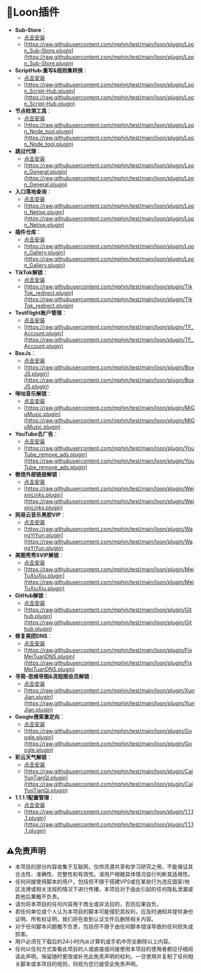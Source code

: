 # 🎈Loon插件
- **Sub-Store**：
  - [点击安装](https://www.nsloon.com/openloon/import?plugin=https://raw.githubusercontent.com/mphin/test/main/loon/plugin/Loon_Sub-Store.plugin)
  - [https://raw.githubusercontent.com/mphin/test/main/loon/plugin/Loon_Sub-Store.plugin](https://raw.githubusercontent.com/mphin/test/main/loon/plugin/Loon_Sub-Store.plugin)
- **ScriptHub:重写&规则集转换**：
  - [点击安装](https://www.nsloon.com/openloon/import?plugin=https://raw.githubusercontent.com/mphin/test/main/loon/plugin/Loon_Script-Hub.plugin)
  - [https://raw.githubusercontent.com/mphin/test/main/loon/plugin/Loon_Script-Hub.plugin](https://raw.githubusercontent.com/mphin/test/main/loon/plugin/Loon_Script-Hub.plugin)
- **节点检测工具**：
  - [点击安装](https://www.nsloon.com/openloon/import?plugin=https://raw.githubusercontent.com/mphin/test/main/loon/plugin/Loon_Node_tool.plugin)
  - [https://raw.githubusercontent.com/mphin/test/main/loon/plugin/Loon_Node_tool.plugin](https://raw.githubusercontent.com/mphin/test/main/loon/plugin/Loon_Node_tool.plugin)
- **跳过代理**：
  - [点击安装](https://www.nsloon.com/openloon/import?plugin=https://raw.githubusercontent.com/mphin/test/main/loon/plugin/Loon_General.plugin)
  - [https://raw.githubusercontent.com/mphin/test/main/loon/plugin/Loon_General.plugin](https://raw.githubusercontent.com/mphin/test/main/loon/plugin/Loon_General.plugin)
- **入口落地查询**：
  - [点击安装](https://www.nsloon.com/openloon/import?plugin=https://raw.githubusercontent.com/mphin/test/main/loon/plugin/Loon_Netisp.plugin)
  - [https://raw.githubusercontent.com/mphin/test/main/loon/plugin/Loon_Netisp.plugin](https://raw.githubusercontent.com/mphin/test/main/loon/plugin/Loon_Netisp.plugin)
- **插件仓库**：
  - [点击安装](https://www.nsloon.com/openloon/import?plugin=https://raw.githubusercontent.com/mphin/test/main/loon/plugin/Loon_Gallery.plugin)
  - [https://raw.githubusercontent.com/mphin/test/main/loon/plugin/Loon_Gallery.plugin](https://raw.githubusercontent.com/mphin/test/main/loon/plugin/Loon_Gallery.plugin)
- **TikTok解锁**：
  - [点击安装](https://www.nsloon.com/openloon/import?plugin=https://raw.githubusercontent.com/mphin/test/main/loon/plugin/TikTok_redirect.plugin)
  - [https://raw.githubusercontent.com/mphin/test/main/loon/plugin/TikTok_redirect.plugin](https://raw.githubusercontent.com/mphin/test/main/loon/plugin/TikTok_redirect.plugin)
- **TestFlight账户管理**：
  - [点击安装](https://www.nsloon.com/openloon/import?plugin=https://raw.githubusercontent.com/mphin/test/main/loon/plugin/TF_Account.plugin)
  - [https://raw.githubusercontent.com/mphin/test/main/loon/plugin/TF_Account.plugin](https://raw.githubusercontent.com/mphin/test/main/loon/plugin/TF_Account.plugin)
- **BoxJs**：
  - [点击安装](https://www.nsloon.com/openloon/import?plugin=https://raw.githubusercontent.com/mphin/test/main/loon/plugin/BoxJS.plugin)
  - [https://raw.githubusercontent.com/mphin/test/main/loon/plugin/BoxJS.plugin](https://raw.githubusercontent.com/mphin/test/main/loon/plugin/BoxJS.plugin)
- **咪咕音乐解锁**：
  - [点击安装](https://www.nsloon.com/openloon/import?plugin=https://raw.githubusercontent.com/mphin/test/main/loon/plugin/MiGuMusic.plugin)
  - [https://raw.githubusercontent.com/mphin/test/main/loon/plugin/MiGuMusic.plugin](https://raw.githubusercontent.com/mphin/test/main/loon/plugin/MiGuMusic.plugin)
- **YouTube去广告**：
  - [点击安装](https://www.nsloon.com/openloon/import?plugin=https://raw.githubusercontent.com/mphin/test/main/loon/plugin/YouTube_remove_ads.plugin)
  - [https://raw.githubusercontent.com/mphin/test/main/loon/plugin/YouTube_remove_ads.plugin](https://raw.githubusercontent.com/mphin/test/main/loon/plugin/YouTube_remove_ads.plugin)
- **微信外部链接解锁**：
  - [点击安装](https://www.nsloon.com/openloon/import?plugin=https://raw.githubusercontent.com/mphin/test/main/loon/plugin/WeixinLinks.plugin)
  - [https://raw.githubusercontent.com/mphin/test/main/loon/plugin/WeixinLinks.plugin](https://raw.githubusercontent.com/mphin/test/main/loon/plugin/WeixinLinks.plugin)
- **网易云音乐黑胶VIP**：
  - [点击安装](https://www.nsloon.com/openloon/import?plugin=https://raw.githubusercontent.com/mphin/test/main/loon/plugin/WangYiYun.plugin)
  - [https://raw.githubusercontent.com/mphin/test/main/loon/plugin/WangYiYun.plugin](https://raw.githubusercontent.com/mphin/test/main/loon/plugin/WangYiYun.plugin)
- **美图秀秀SVIP解锁**：
  - [点击安装](https://www.nsloon.com/openloon/import?plugin=https://raw.githubusercontent.com/mphin/test/main/loon/plugin/MeiTuXiuXiu.plugin)
  - [https://raw.githubusercontent.com/mphin/test/main/loon/plugin/MeiTuXiuXiu.plugin](https://raw.githubusercontent.com/mphin/test/main/loon/plugin/MeiTuXiuXiu.plugin)
- **GitHub解锁**：
  - [点击安装](https://www.nsloon.com/openloon/import?plugin=https://raw.githubusercontent.com/mphin/test/main/loon/plugin/Github.plugin)
  - [https://raw.githubusercontent.com/mphin/test/main/loon/plugin/Github.plugin](https://raw.githubusercontent.com/mphin/test/main/loon/plugin/Github.plugin)
- **修复美团DNS**：
  - [点击安装](https://www.nsloon.com/openloon/import?plugin=https://raw.githubusercontent.com/mphin/test/main/loon/plugin/FixMeiTuanDNS.plugin)
  - [https://raw.githubusercontent.com/mphin/test/main/loon/plugin/FixMeiTuanDNS.plugin](https://raw.githubusercontent.com/mphin/test/main/loon/plugin/FixMeiTuanDNS.plugin)
- **寻简-思维导图&流程图会员解锁**：
  - [点击安装](https://www.nsloon.com/openloon/import?plugin=https://raw.githubusercontent.com/mphin/test/main/loon/plugin/XunJian.plugin)
  - [https://raw.githubusercontent.com/mphin/test/main/loon/plugin/XunJian.plugin](https://raw.githubusercontent.com/mphin/test/main/loon/plugin/XunJian.plugin)
- **Google搜索重定向**：
  - [点击安装](https://www.nsloon.com/openloon/import?plugin=https://raw.githubusercontent.com/mphin/test/main/loon/plugin/Google.plugin)
  - [https://raw.githubusercontent.com/mphin/test/main/loon/plugin/Google.plugin](https://raw.githubusercontent.com/mphin/test/main/loon/plugin/Google.plugin)
- **彩云天气解锁**：
  - [点击安装](https://www.nsloon.com/openloon/import?plugin=https://raw.githubusercontent.com/mphin/test/main/loon/plugin/CaiYunTianQi.plugin)
  - [https://raw.githubusercontent.com/mphin/test/main/loon/plugin/CaiYunTianQi.plugin](https://raw.githubusercontent.com/mphin/test/main/loon/plugin/CaiYunTianQi.plugin)
- **1.1.1.1配置管理**：
  - [点击安装](https://www.nsloon.com/openloon/import?plugin=https://raw.githubusercontent.com/mphin/test/main/loon/plugin/1.1.1.1.plugin)
  - [https://raw.githubusercontent.com/mphin/test/main/loon/plugin/1.1.1.1.plugin](https://raw.githubusercontent.com/mphin/test/main/loon/plugin/1.1.1.1.plugin)
## ⚠️免责声明
- 本项目的部分内容收集于互联网，仅供资源共享和学习研究之用，不能保证其合法性、准确性、完整性和有效性。请用户根据具体情况自行判断其适用性。
- 任何间接使用脚本的用户，包括但不限于搭建VPS或在某些行为违反国家/地区法律或相关法规的情况下进行传播，本项目对于由此引起的任何隐私泄漏或其他后果概不负责。
- 请勿将本项目的任何内容用于商业或非法目的，否则后果自负。
- 若任何单位或个人认为本项目的脚本可能侵犯其权利，应及时通知并提供身份证明、所有权证明，我们将在收到认证文件后删除相关内容。
- 对于任何脚本问题概不负责，包括但不限于由任何脚本错误导致的任何损失或损害。
- 用户必须在下载后的24小时内从计算机或手机中完全删除以上内容。
- 任何以任何方式查看此项目的人或直接或间接使用本项目的使用者都应仔细阅读此声明。保留随时更改或补充此免责声明的权利。一旦使用并复制了任何相关脚本或本项目的规则，则视为您已接受此免责声明。
